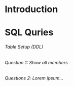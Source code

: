 # Introduction

# SQL Quries

###### Table Setup (DDL)

###### Question 1: Show all members 



###### Questions 2: Lorem ipsum...



